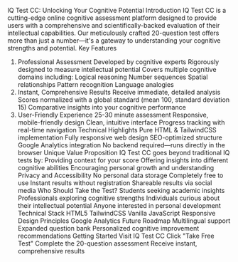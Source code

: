 IQ Test CC: Unlocking Your Cognitive Potential
Introduction
IQ Test CC is a cutting-edge online cognitive assessment platform designed to provide users with a comprehensive and scientifically-backed evaluation of their intellectual capabilities. Our meticulously crafted 20-question test offers more than just a number—it's a gateway to understanding your cognitive strengths and potential.
Key Features
1. Professional Assessment
Developed by cognitive experts
Rigorously designed to measure intellectual potential
Covers multiple cognitive domains including:
Logical reasoning
Number sequences
Spatial relationships
Pattern recognition
Language analogies
2. Instant, Comprehensive Results
Receive immediate, detailed analysis
Scores normalized with a global standard (mean 100, standard deviation 15)
Comparative insights into your cognitive performance
3. User-Friendly Experience
25-30 minute assessment
Responsive, mobile-friendly design
Clean, intuitive interface
Progress tracking with real-time navigation
Technical Highlights
Pure HTML & TailwindCSS implementation
Fully responsive web design
SEO-optimized structure
Google Analytics integration
No backend required—runs directly in the browser
Unique Value Proposition
IQ Test CC goes beyond traditional IQ tests by:
Providing context for your score
Offering insights into different cognitive abilities
Encouraging personal growth and understanding
Privacy and Accessibility
No personal data storage
Completely free to use
Instant results without registration
Shareable results via social media
Who Should Take the Test?
Students seeking academic insights
Professionals exploring cognitive strengths
Individuals curious about their intellectual potential
Anyone interested in personal development
Technical Stack
HTML5
TailwindCSS
Vanilla JavaScript
Responsive Design Principles
Google Analytics
Future Roadmap
Multilingual support
Expanded question bank
Personalized cognitive improvement recommendations
Getting Started
Visit IQ Test CC
Click "Take Free Test"
Complete the 20-question assessment
Receive instant, comprehensive results
